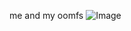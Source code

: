 me and my oomfs
![Image](https://github.com/user-attachments/assets/e0b66ab7-a566-4c3c-8322-47e40670f376)
